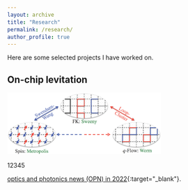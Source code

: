 ```yaml
---
layout: archive
title: "Research"
permalink: /research/
author_profile: true
---
```


Here are some selected projects I have worked on.

## On-chip levitation
<img src="/images/loop_cluster.png" width = "70%">

12345

 [optics and photonics news (OPN) in 2022](https://www.optica-opn.org/home/articles/volume_33/december_2022/extras/optical_levitation_with_a_metalens/){:target="_blank"}.
